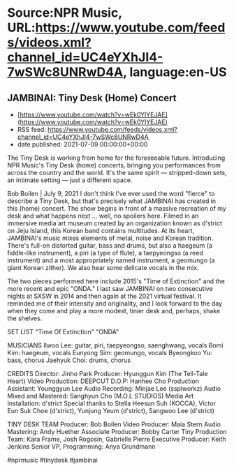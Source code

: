 # Source:NPR Music, URL:https://www.youtube.com/feeds/videos.xml?channel_id=UC4eYXhJI4-7wSWc8UNRwD4A, language:en-US

## JAMBINAI: Tiny Desk (Home) Concert
 - [https://www.youtube.com/watch?v=wEk0YlYEJAE](https://www.youtube.com/watch?v=wEk0YlYEJAE)
 - RSS feed: https://www.youtube.com/feeds/videos.xml?channel_id=UC4eYXhJI4-7wSWc8UNRwD4A
 - date published: 2021-07-09 00:00:00+00:00

The Tiny Desk is working from home for the foreseeable future. Introducing NPR Music's Tiny Desk (home) concerts, bringing you performances from across the country and the world. It's the same spirit — stripped-down sets, an intimate setting — just a different space.

Bob Boilen | July 9, 2021
I don't think I've ever used the word "fierce" to describe a Tiny Desk, but that's precisely what JAMBINAI has created in this (home) concert. The show begins in front of a massive recreation of my desk and what happens next ... well, no spoilers here. Filmed in an immersive media art museum created by an organization known as d'strict on Jeju Island, this Korean band contains multitudes. At its heart, JAMBINAI's music mixes elements of metal, noise and Korean tradition. There's full-on distorted guitar, bass and drums, but also a haegeum (a fiddle-like instrument), a piri (a type of flute), a taepyeongso (a reed instrument) and a most appropriately named instrument, a geomungo (a giant Korean zither). We also hear some delicate vocals in the mix.

The two pieces performed here include 2015's "Time of Extinction" and the more recent and epic "ONDA." I last saw JAMBINAI on two consecutive nights at SXSW in 2014 and then again at the 2021 virtual festival. It reminded me of their intensity and originality, and I look forward to the day when they come and play a more modest, tinier desk and, perhaps, shake the shelves.

SET LIST
"Time Of Extinction"
"ONDA"

MUSICIANS
Ilwoo Lee: guitar, piri, taepyeongso, saenghwang, vocals
Bomi Kim: haegeum, vocals
Eunyong Sim: geomungo, vocals
Byeongkoo Yu: bass, chorus
Jaehyuk Choi: drums, chorus

CREDITS
Director: Jinho Park
Producer: Hyunggun Kim (The Tell-Tale Heart)
Video Production: DEEPCUT
D.O.P: Hanhee Cho
Production Assistant: Younggyun Lee
Audio Recording: Minjae Lee (ssplworkz)
Audio Mixed and Mastered: Sanghyun Cho (M.O.L STUDIOS)
Media Art Installation: d'strict
Special thanks to Stella Heesun Suh (KOCCA), Victor Eun Suk Choe (d'strict), Yunjung Yeum (d'strict), Sangwoo Lee (d'strict)

TINY DESK TEAM
Producer: Bob Boilen
Video Producer: Maia Stern
Audio Mastering: Andy Huether
Associate Producer: Bobby Carter
Tiny Production Team: Kara Frame, Josh Rogosin, Gabrielle Pierre
Executive Producer: Keith Jenkins
Senior VP, Programming: Anya Grundmann

#nprmusic #tinydesk #jambinai

